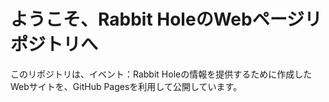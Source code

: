 # ようこそ、Rabbit HoleのWebページリポジトリへ

このリポジトリは、イベント：Rabbit Holeの情報を提供するために作成したWebサイトを、GitHub Pagesを利用して公開しています。

